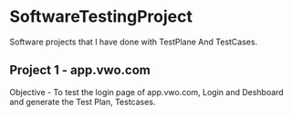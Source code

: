 # SoftwareTestingProject
Software projects that I have done with TestPlane And TestCases.

## Project 1 - app.vwo.com
Objective - To test the login page of app.vwo.com, Login and Deshboard 
and generate the Test Plan, Testcases.
